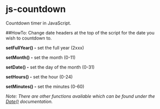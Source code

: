 js-countdown
============

Countdown timer in JavaScript.

##HowTo:
Change date headers at the top of the script for the date you wish to countdown to.

**setFullYear() -** set the full year (2xxx)

**setMonth() -** set the month (0-11)

**setDate() -** set the day of the month (0-31)

**setHours() -** set the hour (0-24)

**setMinutes() -** set the minutes (0-60)

*Note: There are other functions available which can be found under the [Date()](http://www.w3schools.com/jsref/jsref_obj_date.asp) documentation.*
